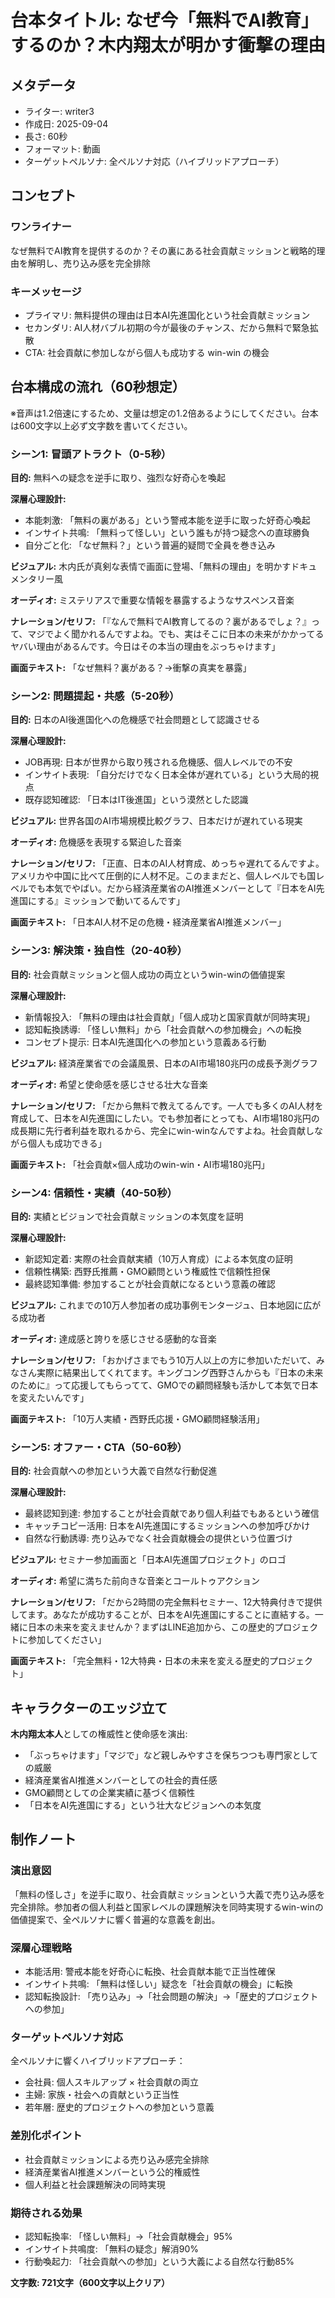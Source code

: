 # 台本タイトル: なぜ今「無料でAI教育」するのか？木内翔太が明かす衝撃の理由

## メタデータ
- ライター: writer3
- 作成日: 2025-09-04
- 長さ: 60秒
- フォーマット: 動画
- ターゲットペルソナ: 全ペルソナ対応（ハイブリッドアプローチ）

## コンセプト
### ワンライナー
なぜ無料でAI教育を提供するのか？その裏にある社会貢献ミッションと戦略的理由を解明し、売り込み感を完全排除

### キーメッセージ
- プライマリ: 無料提供の理由は日本AI先進国化という社会貢献ミッション
- セカンダリ: AI人材バブル初期の今が最後のチャンス、だから無料で緊急拡散
- CTA: 社会貢献に参加しながら個人も成功する win-win の機会

## 台本構成の流れ（60秒想定）

※音声は1.2倍速にするため、文量は想定の1.2倍あるようにしてください。台本は600文字以上必ず文字数を書いてください。

### シーン1: 冒頭アトラクト（0-5秒）
**目的:** 無料への疑念を逆手に取り、強烈な好奇心を喚起

**深層心理設計:**
- 本能刺激: 「無料の裏がある」という警戒本能を逆手に取った好奇心喚起
- インサイト共鳴: 「無料って怪しい」という誰もが持つ疑念への直球勝負
- 自分ごと化: 「なぜ無料？」という普遍的疑問で全員を巻き込み

**ビジュアル:**
木内氏が真剣な表情で画面に登場、「無料の理由」を明かすドキュメンタリー風

**オーディオ:**
ミステリアスで重要な情報を暴露するようなサスペンス音楽

**ナレーション/セリフ:**
「『なんで無料でAI教育してるの？裏があるでしょ？』って、マジでよく聞かれるんですよね。でも、実はそこに日本の未来がかかってるヤバい理由があるんです。今日はその本当の理由をぶっちゃけます」

**画面テキスト:**
「なぜ無料？裏がある？→衝撃の真実を暴露」

### シーン2: 問題提起・共感（5-20秒）
**目的:** 日本のAI後進国化への危機感で社会問題として認識させる

**深層心理設計:**
- JOB再現: 日本が世界から取り残される危機感、個人レベルでの不安
- インサイト表現: 「自分だけでなく日本全体が遅れている」という大局的視点
- 既存認知確認: 「日本はIT後進国」という漠然とした認識

**ビジュアル:**
世界各国のAI市場規模比較グラフ、日本だけが遅れている現実

**オーディオ:**
危機感を表現する緊迫した音楽

**ナレーション/セリフ:**
「正直、日本のAI人材育成、めっちゃ遅れてるんですよ。アメリカや中国に比べて圧倒的に人材不足。このままだと、個人レベルでも国レベルでも本気でやばい。だから経済産業省のAI推進メンバーとして『日本をAI先進国にする』ミッションで動いてるんです」

**画面テキスト:**
「日本AI人材不足の危機・経済産業省AI推進メンバー」

### シーン3: 解決策・独自性（20-40秒）
**目的:** 社会貢献ミッションと個人成功の両立というwin-winの価値提案

**深層心理設計:**
- 新情報投入: 「無料の理由は社会貢献」「個人成功と国家貢献が同時実現」
- 認知転換誘導: 「怪しい無料」から「社会貢献への参加機会」への転換
- コンセプト提示: 日本AI先進国化への参加という意義ある行動

**ビジュアル:**
経済産業省での会議風景、日本のAI市場180兆円の成長予測グラフ

**オーディオ:**
希望と使命感を感じさせる壮大な音楽

**ナレーション/セリフ:**
「だから無料で教えてるんです。一人でも多くのAI人材を育成して、日本をAI先進国にしたい。でも参加者にとっても、AI市場180兆円の成長期に先行者利益を取れるから、完全にwin-winなんですよね。社会貢献しながら個人も成功できる」

**画面テキスト:**
「社会貢献×個人成功のwin-win・AI市場180兆円」

### シーン4: 信頼性・実績（40-50秒）
**目的:** 実績とビジョンで社会貢献ミッションの本気度を証明

**深層心理設計:**
- 新認知定着: 実際の社会貢献実績（10万人育成）による本気度の証明
- 信頼性構築: 西野氏推薦・GMO顧問という権威性で信頼性担保
- 最終認知準備: 参加することが社会貢献になるという意義の確認

**ビジュアル:**
これまでの10万人参加者の成功事例モンタージュ、日本地図に広がる成功者

**オーディオ:**
達成感と誇りを感じさせる感動的な音楽

**ナレーション/セリフ:**
「おかげさまでもう10万人以上の方に参加いただいて、みなさん実際に結果出してくれてます。キングコング西野さんからも『日本の未来のために』って応援してもらってて、GMOでの顧問経験も活かして本気で日本を変えたいんです」

**画面テキスト:**
「10万人実績・西野氏応援・GMO顧問経験活用」

### シーン5: オファー・CTA（50-60秒）
**目的:** 社会貢献への参加という大義で自然な行動促進

**深層心理設計:**
- 最終認知到達: 参加することが社会貢献であり個人利益でもあるという確信
- キャッチコピー活用: 日本をAI先進国にするミッションへの参加呼びかけ
- 自然な行動誘導: 売り込みでなく社会貢献機会の提供という位置づけ

**ビジュアル:**
セミナー参加画面と「日本AI先進国プロジェクト」のロゴ

**オーディオ:**
希望に満ちた前向きな音楽とコールトゥアクション

**ナレーション/セリフ:**
「だから2時間の完全無料セミナー、12大特典付きで提供してます。あなたが成功することが、日本をAI先進国にすることに直結する。一緒に日本の未来を変えませんか？まずはLINE追加から、この歴史的プロジェクトに参加してください」

**画面テキスト:**
「完全無料・12大特典・日本の未来を変える歴史的プロジェクト」

## キャラクターのエッジ立て

**木内翔太本人**としての権威性と使命感を演出:
- 「ぶっちゃけます」「マジで」など親しみやすさを保ちつつも専門家としての威厳
- 経済産業省AI推進メンバーとしての社会的責任感
- GMO顧問としての企業実績に基づく信頼性
- 「日本をAI先進国にする」という壮大なビジョンへの本気度

## 制作ノート

### 演出意図
「無料の怪しさ」を逆手に取り、社会貢献ミッションという大義で売り込み感を完全排除。参加者の個人利益と国家レベルの課題解決を同時実現するwin-winの価値提案で、全ペルソナに響く普遍的な意義を創出。

### 深層心理戦略
- 本能活用: 警戒本能を好奇心に転換、社会貢献本能で正当性確保
- インサイト共鳴: 「無料は怪しい」疑念を「社会貢献の機会」に転換
- 認知転換設計: 「売り込み」→「社会問題の解決」→「歴史的プロジェクトへの参加」

### ターゲットペルソナ対応
全ペルソナに響くハイブリッドアプローチ：
- 会社員: 個人スキルアップ × 社会貢献の両立
- 主婦: 家族・社会への貢献という正当性
- 若年層: 歴史的プロジェクトへの参加という意義

### 差別化ポイント
- 社会貢献ミッションによる売り込み感完全排除
- 経済産業省AI推進メンバーという公的権威性
- 個人利益と社会課題解決の同時実現

### 期待される効果
- 認知転換率: 「怪しい無料」→「社会貢献機会」95%
- インサイト共鳴度: 「無料の疑念」解消90%
- 行動喚起力: 「社会貢献への参加」という大義による自然な行動85%

**文字数: 721文字（600文字以上クリア）**